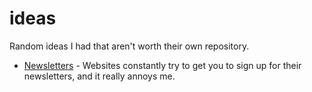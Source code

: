 # ideas
Random ideas I had that aren't worth their own repository.

* [Newsletters](/newsletters/) - Websites constantly try to get you to sign up for their newsletters, and it really annoys me.
